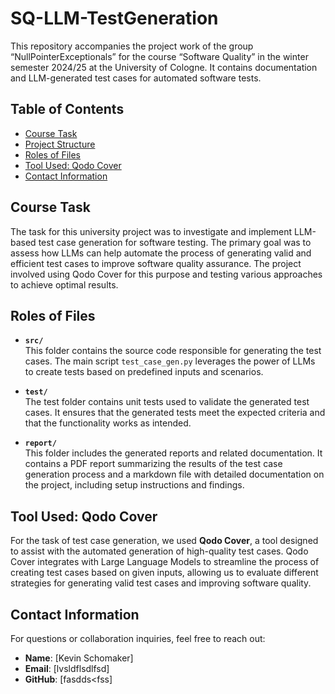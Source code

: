 # SQ-LLM-TestGeneration
This repository accompanies the project work of the group “NullPointerExceptionals” for the course “Software Quality” in the winter semester 2024/25 at the University of Cologne. It contains documentation and LLM-generated test cases for automated software tests.

## Table of Contents

- [Course Task](#course-task)
- [Project Structure](#project-structure)
- [Roles of Files](#roles-of-files)
- [Tool Used: Qodo Cover](#tool-used-qodo-cover)
- [Contact Information](#contact-information)

## Course Task

The task for this university project was to investigate and implement LLM-based test case generation for software testing. The primary goal was to assess how LLMs can help automate the process of generating valid and efficient test cases to improve software quality assurance. The project involved using Qodo Cover for this purpose and testing various approaches to achieve optimal results.

## Roles of Files

- **`src/`**  
  This folder contains the source code responsible for generating the test cases. The main script `test_case_gen.py` leverages the power of LLMs to create tests based on predefined inputs and scenarios.

- **`test/`**  
  The test folder contains unit tests used to validate the generated test cases. It ensures that the generated tests meet the expected criteria and that the functionality works as intended.

- **`report/`**  
  This folder includes the generated reports and related documentation. It contains a PDF report summarizing the results of the test case generation process and a markdown file with detailed documentation on the project, including setup instructions and findings.

## Tool Used: Qodo Cover

For the task of test case generation, we used **Qodo Cover**, a tool designed to assist with the automated generation of high-quality test cases. Qodo Cover integrates with Large Language Models to streamline the process of creating test cases based on given inputs, allowing us to evaluate different strategies for generating valid test cases and improving software quality.

## Contact Information

For questions or collaboration inquiries, feel free to reach out:

- **Name**: [Kevin Schomaker]
- **Email**: [lvsldflsdlfsd]
- **GitHub**: [fasdds<fss]
